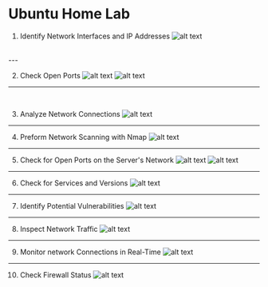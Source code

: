 # Ubuntu Home Lab



1. Identify Network Interfaces and IP Addresses
![alt text](<../images/1 net tools, ip config.png>)

<br />
---

2. Check Open Ports
![alt text](<../images/2 iconfig.png>)
![alt text](<../images/2 lsof.png>)

---
<br />

3. Analyze Network Connections
![alt text](<../images/3 netstat.png>)


---

4. Preform Network Scanning with Nmap
![alt text](<../images/4 nmap local.png>)



---


5. Check for Open Ports on the Server's Network
![alt text](<../images/5 nmap server scan 1.png>)
![alt text](<../images/5 nmap server scan 2.png>)


---

6. Check for Services and Versions
![alt text](<../images/6 nmap SV localhost.png>)


---

7. Identify Potential Vulnerabilities
![alt text](<../images/7 vuln localhost.png>)

---



8. Inspect Network Traffic
![alt text](<../images/8 doesnt work.png>)

---

9. Monitor network Connections in Real-Time
![alt text](../images/9.png)

---


10. Check Firewall Status
![alt text](../images/10.png)